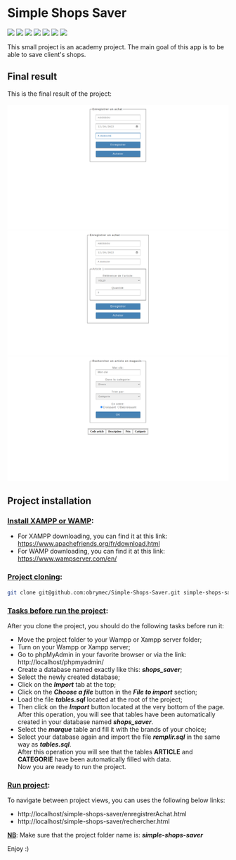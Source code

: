# Simple Shops Saver
![](https://img.shields.io/badge/javascript-%20ES5-orange)
![](https://img.shields.io/badge/mysql-%208.0-green)
![](https://img.shields.io/badge/css-%203-lightgrey)
![](https://img.shields.io/badge/jquery-%201.5-blue)
![](https://img.shields.io/badge/sql-%2013.0-orange)
![](https://img.shields.io/badge/html-%205-blue)
![](https://img.shields.io/badge/php-7.4-blue)

This small project is an academy project. The main goal of this app is to be able to save client's shops.

## Final result
This is the final result of the project:<br/><br/>
![](./render-1.png)
![](./render-2.png)
![](./render-3.png)

## Project installation

### <u>Install XAMPP or WAMP</u>:
- For XAMPP downloading, you can find it at this link: <a href = "https://www.apachefriends.org/fr/download.html">https://www.apachefriends.org/fr/download.html</a>
- For WAMP downloading, you can find it at this link: <a href = "https://www.wampserver.com/en">https://www.wampserver.com/en/</a>

### <u>Project cloning</u>:
```sh
git clone git@github.com:obrymec/Simple-Shops-Saver.git simple-shops-saver/
```

### <u>Tasks before run the project</u>:
After you clone the project, you should do the following tasks before run it:
- Move the project folder to your Wampp or Xampp server folder;
- Turn on your Wampp or Xampp server;
- Go to phpMyAdmin in your favorite browser or via the link: http://localhost/phpmyadmin/
- Create a database named exactly like this: <i><strong>shops_saver</strong></i>;
- Select the newly created database;
- Click on the <i><strong>Import</strong></i> tab at the top;
- Click on the <i><strong>Choose a file</strong></i> button in the <i><strong>File to import</strong></i> section;
- Load the file <i><strong>tables.sql</strong></i> located at the root of the project;
- Then click on the <i><strong>Import</strong></i> button located at the very bottom of the page.<br/>
After this operation, you will see that tables have been automatically created in your database named <i><strong>shops_saver</strong></i>.
- Select the <i><strong>marque</strong></i> table and fill it with the brands of your choice;
- Select your database again and import the file <i><strong>remplir.sql</i></strong> in the same way as <i><strong>tables.sql</i></strong>.<br/>
After this operation you will see that the tables <strong>ARTICLE</strong> and <strong>CATEGORIE</strong> have been automatically filled with data.<br/>
Now you are ready to run the project.

### <u>Run project</u>:
To navigate between project views, you can uses the following below links:
- http://localhost/simple-shops-saver/enregistrerAchat.html
- http://localhost/simple-shops-saver/rechercher.html

<u><strong>NB</strong></u>: Make sure that the project folder name is: <i><strong>simple-shops-saver</i></strong>

Enjoy :)
